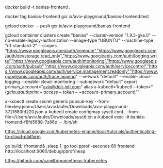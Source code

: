 
docker build -t banias-frontend .

docker tag  banias-frontend gcr.io/aviv-playground/banias-frontend:test

gcloud docker -- push gcr.io/aviv-playground/banias-frontend



gcloud  container clusters create "banias" --cluster-version "1.9.3-gke.0" --no-enable-legacy-authorization --image-type "UBUNTU"  --machine-type "n1-standard-2" --scopes "https://www.googleapis.com/auth/compute","https://www.googleapis.com/auth/devstorage.read_only","https://www.googleapis.com/auth/logging.write","https://www.googleapis.com/auth/monitoring","https://www.googleapis.com/auth/pubsub","https://www.googleapis.com/auth/servicecontrol","https://www.googleapis.com/auth/service.management.readonly","https://www.googleapis.com/auth/trace.append" --network "default" --enable-cloud-logging --enable-cloud-monitoring --subnetwork "default" 
export primary_account="aviv@doit-intl.com"
alias a-kubectl='kubectl --token="$(gcloud auth print-access-token --account=$primary_account)"'

a-kubectl create secret generic pubsub-key --from-file=key.json=/Users/aviv.laufer/Downloads/aviv-playground-372f883fd220.json
a-kubectl create configmap sysctl.conf --from-file=/Users/aviv.laufer/Downloads/sysctl.txt
a-kubectl exec -it banias-frontend-f8fd5688-7z86p -- /bin/sh

https://cloud.google.com/kubernetes-engine/docs/tutorials/authenticating-to-cloud-platform


go build;./frontend& ;sleep 1; go tool pprof -seconds 60 frontend http://localhost:6060/debug/pprof/heap

https://github.com/camilb/prometheus-kubernetes